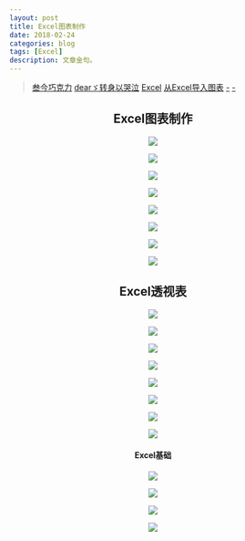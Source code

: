 ```yaml
---
layout: post
title: Excel图表制作
date: 2018-02-24
categories: blog
tags: [Excel]
description: 文章金句。
---
```


> [叁今巧克力](https://space.bilibili.com/50737143#/video?tid=0&page=1&keyword=&order=pubdate) [dearゞ转身以哭泣](http://i.youku.com/i/UMzMxNDUxMTkwNA==/videos?q=Excel%E5%9B%BE%E8%A1%A8%E5%88%B6%E4%BD%9C%E6%94%BB%E7%95%A5) [Excel](https://www.bilibili.com/video/av3174334/#page=3)  [从Excel导入图表](https://www.bilibili.com/video/av9916032/?from=search&seid=9966965659190298168)  [-](http://v.qq.com/vplus/63183663bf32219fea1d320834d87bff)  [-](http://www.bxb2b.com/computer/124808.html)

<center>
    <h2>Excel图表制作</h2>
    <p><img src="http://wx4.sinaimg.cn/large/005IPc5ngy1foro0fb90jj30d30e3djh.jpg" align="center"></p>
    <p><img src="http://wx3.sinaimg.cn/large/005IPc5ngy1forock46yrj30e407wgqj.jpg" align="center"></p>
    <p><img src="http://wx4.sinaimg.cn/large/005IPc5ngy1forul4qoazj30hw08640y.jpg" align="center"></p>
    <p><img src="http://wx1.sinaimg.cn/large/005IPc5ngy1fors46e2fcj30pe0g978o.jpg" align="center"></p>
    <p><img src="http://wx4.sinaimg.cn/large/005IPc5ngy1fors45c19qj311p0k9wjb.jpg" align="center"></p>
    <p><img src="http://wx2.sinaimg.cn/mw690/005IPc5ngy1fosje16h0uj30gh06t0vp.jpg" align="center"></p>
    <p><img src="http://wx1.sinaimg.cn/large/005IPc5ngy1forw2zjpf2j30d70780uu.jpg" align="center"></p>
    <p><img src="http://wx1.sinaimg.cn/large/005IPc5ngy1forwhlik8dj30n30bbacx.jpg" align="center"></p>
</center>

<p>
</p>

<center>
    <h2>Excel透视表</h2>
    <p><img src="http://wx3.sinaimg.cn/large/005IPc5ngy1fosn8tone4j304704et9g.jpg" align="center"></p>
    <p><img src="http://wx1.sinaimg.cn/mw690/005IPc5ngy1fosor9506ij30bf0fhjvc.jpg" align="center"></p>
    <p><img src="http://wx2.sinaimg.cn/large/005IPc5ngy1fosoc7qsz6j30nu0bpgo2.jpg" align="center"></p>
    <p><img src="http://wx1.sinaimg.cn/large/005IPc5ngy1fosolx60rbj30rt0ardpu.jpg" align="center"></p>
    <p><img src="http://wx2.sinaimg.cn/mw690/005IPc5ngy1fospvvwf2ij30dn0by429.jpg" align="center"></p>
    <p><img src="http://wx3.sinaimg.cn/large/005IPc5ngy1fosqj8165jj30j70avafj.jpg" align="center"></p>
    <p><img src="http://wx1.sinaimg.cn/large/005IPc5ngy1fosr24r365j30ue0cjaia.jpg" align="center"></p>
    <p><img src="http://wx3.sinaimg.cn/mw690/005IPc5ngy1foss7n4zhsj30j7068gpg.jpg" align="center"></p>
</center>

<p>
</p>

<center>
    <h4>Excel基础</h4>
    <p><img src="http://wx2.sinaimg.cn/large/005IPc5ngy1forx5cwug9j30k908kwfe.jpg" align="center"></p>
    <p><img src="http://wx2.sinaimg.cn/mw690/005IPc5ngy1fosm0jay9lj30ag08twf9.jpg" align="center"></p>
    <p><img src="http://wx1.sinaimg.cn/large/005IPc5ngy1fospd9lomgj30px0bwtcn.jpg" align="center"></p>
    <p><img src="http://wx2.sinaimg.cn/mw690/005IPc5ngy1fospq364kxj308p0383yx.jpg" align="center"></p>
</center>
